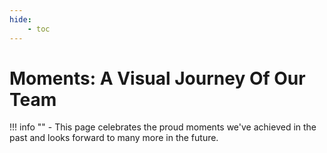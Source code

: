 ```yaml
---
hide:
    - toc
---
```

# Moments: A Visual Journey Of Our Team 

!!! info ""
    - This page celebrates the proud moments we've achieved in the past and looks forward to many more in the future.

